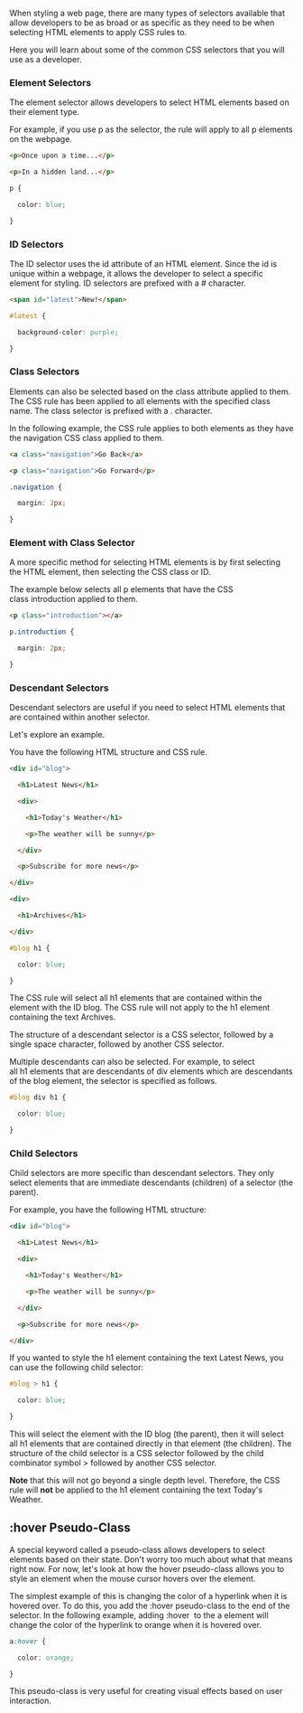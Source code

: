 
When styling a web page, there are many types of selectors available that allow developers to be as broad or as specific as they need to be when selecting HTML elements to apply CSS rules to.

Here you will learn about some of the common CSS selectors that you will use as a developer.

### Element Selectors

The element selector allows developers to select HTML elements based on their element type.

For example, if you use p as the selector, the rule will apply to all p elements on the webpage.

```html
<p>Once upon a time...</p>

<p>In a hidden land...</p>
```

```css
p { 

  color: blue; 

}
```

### ID Selectors

The ID selector uses the id attribute of an HTML element. Since the id is unique within a webpage, it allows the developer to select a specific element for styling. ID selectors are prefixed with a # character.

```html
<span id="latest">New!</span>
```

```css
#latest { 

  background-color: purple; 

}
```

### Class Selectors

Elements can also be selected based on the class attribute applied to them. The CSS rule has been applied to all elements with the specified class name. The class selector is prefixed with a . character.

In the following example, the CSS rule applies to both elements as they have the navigation CSS class applied to them.

```html
<a class="navigation">Go Back</a>

<p class="navigation">Go Forward</p>
```

```css
.navigation { 

  margin: 2px;

}
```


### Element with Class Selector

A more specific method for selecting HTML elements is by first selecting the HTML element, then selecting the CSS class or ID.

The example below selects all p elements that have the CSS class introduction applied to them.


```html
<p class="introduction"></a>
```

```css
p.introduction { 

  margin: 2px;

}
```

### Descendant Selectors

Descendant selectors are useful if you need to select HTML elements that are contained within another selector.

Let's explore an example.

You have the following HTML structure and CSS rule.
```html
<div id="blog">

  <h1>Latest News</h1>

  <div>

    <h1>Today's Weather</h1>

    <p>The weather will be sunny</p>

  </div>

  <p>Subscribe for more news</p>

</div>

<div>

  <h1>Archives</h1>

</div>
```


```css
#blog h1 {

  color: blue;

}
```

The CSS rule will select all h1 elements that are contained within the element with the ID blog. The CSS rule will not apply to the h1 element containing the text Archives.

The structure of a descendant selector is a CSS selector, followed by a single space character, followed by another CSS selector.

Multiple descendants can also be selected. For example, to select all h1 elements that are descendants of div elements which are descendants of the blog element, the selector is specified as follows.

```css
#blog div h1 {

  color: blue;

}
```

### Child Selectors

Child selectors are more specific than descendant selectors. They only select elements that are immediate descendants (children) of a selector (the parent).

For example, you have the following HTML structure:

```html
<div id="blog">

  <h1>Latest News</h1>

  <div>

    <h1>Today's Weather</h1>

    <p>The weather will be sunny</p>

  </div>

  <p>Subscribe for more news</p>

</div>
```

If you wanted to style the h1 element containing the text Latest News, you can use the following child selector:

```css
#blog > h1 {

  color: blue;

}
```

This will select the element with the ID blog (the parent), then it will select all h1 elements that are contained directly in that element (the children). The structure of the child selector is a CSS selector followed by the child combinator symbol > followed by another CSS selector.

**Note** that this will not go beyond a single depth level. Therefore, the CSS rule will **not** be applied to the h1 element containing the text Today's Weather.

## :hover Pseudo-Class

A special keyword called a pseudo-class allows developers to select elements based on their state. Don't worry too much about what that means right now. For now, let's look at how the hover pseudo-class allows you to style an element when the mouse cursor hovers over the element.

The simplest example of this is changing the color of a hyperlink when it is hovered over. To do this, you add the :hover pseudo-class to the end of the selector. In the following example, adding :hover  to the a element will change the color of the hyperlink to orange when it is hovered over.

```css
a:hover {

  color: orange;

}
```

This pseudo-class is very useful for creating visual effects based on user interaction.